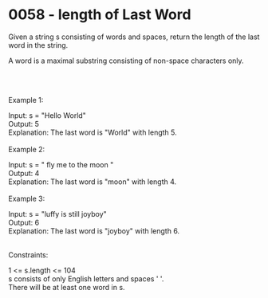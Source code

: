 <h1>0058 - length of Last Word</h1>
Given a string s consisting of words and spaces, return the length of the last word in the string.<br>

A word is a maximal substring consisting of non-space characters only.<br>

 <br><br>

Example 1:<br>

Input: s = "Hello World"<br>
Output: 5<br>
Explanation: The last word is "World" with length 5.<br><br>
Example 2:<br>

Input: s = "   fly me   to   the moon  "<br>
Output: 4<br>
Explanation: The last word is "moon" with length 4.<br><br>
Example 3:<br>

Input: s = "luffy is still joyboy"<br>
Output: 6<br>
Explanation: The last word is "joyboy" with length 6.<br>
 <br>

Constraints:<br>

1 <= s.length <= 104<br>
s consists of only English letters and spaces ' '.<br>
There will be at least one word in s.